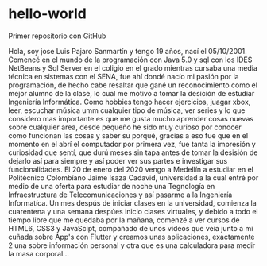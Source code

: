 # hello-world
Primer repositorio con GitHub

Hola, soy jose Luis Pajaro Sanmartín y tengo 19 años, nací el 05/10/2001. Comencé en el mundo de la programación con Java 5.0 y sql con los IDES NetBeans y Sql Server en el coligio en el grado mientras cursaba una media técnica en sistemas con el SENA, fue ahí dondé nacío mi pasión por la programación, de hecho cabe resaltar que gané un reconocimiento como el mejor alumno de la clase, lo cual me motivo a tomar la desición de estudiar Ingeniería Informática. Como hobbies tengo hacer ejercicios, juagar xbox, leer, escuchar música umm cualquier tipo de música, ver series y lo que considero mas importante es que me gusta mucho aprender cosas nuevas sobre cualquier area, desde pequeño he sido muy curioso por conocer como funcionan las cosas y saber su porqué, gracias a eso fue que en el momento en el abrí el computador por primera vez, fue tanta la impresión y curiosidad que sentí, que durú meses sin tapa antes de tomar la desisión de dejarlo así para siempre y así poder ver sus partes e investigar sus funcionalidades.
El 20 de enero del 2020 vengo a Medellín a estudiar en el Politécnico Colombíano Jaime Isaza Cadavid, universidad a la cual entré por medio de una oferta para estudiar de noche una Tegnología en Infraestructura de Telecomunicaciones y así pasarme a la Ingeniería Informatíca.
Un mes despús de iniciar clases en la universidad, comienza la cuarentena y una semana despúes inicio clases virtuales, y debído a todo el tiempo libre que me quedaba por la mañana, comenzé a ver cursos de HTML6, CSS3 y JavaScipt, compañado de unos videos que veía junto a mi cuñada sobre App's con Flutter y creamos unas aplicaciones, exactamente 2 una sobre información personal y otra que es una calculadora para medir la masa corporal...
